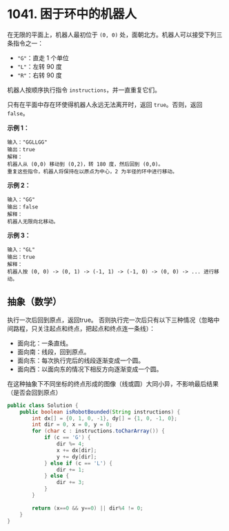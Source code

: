 # 1041. 困于环中的机器人

在无限的平面上，机器人最初位于 `(0, 0)` 处，面朝北方。机器人可以接受下列三条指令之一：

- `"G"`：直走 1 个单位
- `"L"`：左转 90 度
- `"R"`：右转 90 度

机器人按顺序执行指令 `instructions`，并一直重复它们。

只有在平面中存在环使得机器人永远无法离开时，返回 `true`。否则，返回 `false`。

**示例 1：**

```
输入："GGLLGG"
输出：true
解释：
机器人从 (0,0) 移动到 (0,2)，转 180 度，然后回到 (0,0)。
重复这些指令，机器人将保持在以原点为中心，2 为半径的环中进行移动。
```

**示例 2：**

```
输入："GG"
输出：false
解释：
机器人无限向北移动。
```

**示例 3：**

```
输入："GL"
输出：true
解释：
机器人按 (0, 0) -> (0, 1) -> (-1, 1) -> (-1, 0) -> (0, 0) -> ... 进行移动。
```



## 抽象（数学）

执行一次后回到原点，返回true。 否则执行完一次后只有以下三种情况（忽略中间路程，只关注起点和终点，把起点和终点连一条线）：

- 面向北：一条直线。
- 面向南：线段，回到原点。
- 面向东：每次执行完后的线段逐渐变成一个圆。
- 面向西：以面向东的情况下相反方向逐渐变成一个圆。

在这种抽象下不同坐标的终点形成的图像（线或圆）大同小异，不影响最后结果（是否会回到原点）

```java
public class Solution {
    public boolean isRobotBounded(String instructions) {
        int dx[] = {0, 1, 0, -1}, dy[] = {1, 0, -1, 0};
        int dir = 0, x = 0, y = 0;
        for (char c : instructions.toCharArray()) {
            if (c == 'G') {
                dir %= 4;
                x += dx[dir];
                y += dy[dir];
            } else if (c == 'L') {
                dir += 1;
            } else {
                dir += 3;
            }
        }
        
        return (x==0 && y==0) || dir%4 != 0;
    }
}
```

